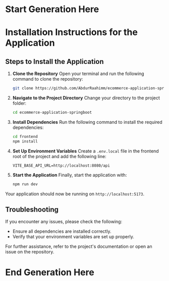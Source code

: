 # Start Generation Here
# Installation Instructions for the Application


## Steps to Install the Application

1. **Clone the Repository**
   Open your terminal and run the following command to clone the repository:
   ```bash
   git clone https://github.com/AbdurRaahimm/ecommerce-application-springboot.git
   ```

2. **Navigate to the Project Directory**
   Change your directory to the project folder:
   ```bash
   cd ecommerce-application-springboot
   ```

3. **Install Dependencies**
   Run the following command to install the required dependencies:
   ```bash
   cd frontend
   npm install
   ```

4. **Set Up Environment Variables**
   Create a `.env.local` file in the frontend root of the project and add the following line:
   ```
   VITE_BASE_API_URL=http://localhost:8080/api
   ```

5. **Start the Application**
   Finally, start the application with:
   ```bash
   npm run dev
   ```

Your application should now be running on `http://localhost:5173`.

## Troubleshooting
If you encounter any issues, please check the following:
- Ensure all dependencies are installed correctly.
- Verify that your environment variables are set up properly.

For further assistance, refer to the project's documentation or open an issue on the repository.
# End Generation Here
